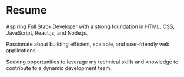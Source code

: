 # Resume

Aspiring Full Stack Developer with a strong foundation in HTML, CSS, JavaScript, React.js, and Node.js.

Passionate about building efficient, scalable, and user-friendly web applications. 

Seeking opportunities to leverage my technical skills and knowledge to contribute to a dynamic development team.
